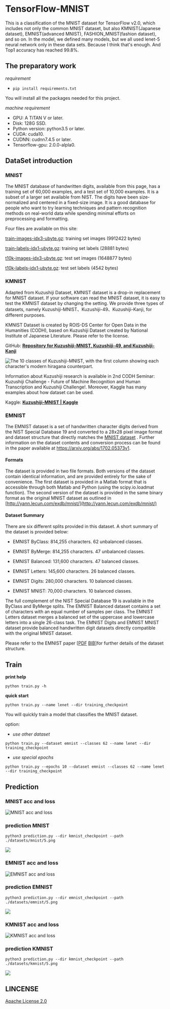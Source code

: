 # TensorFlow-MNIST

This is a classification of the MNIST dataset for TensorFlow v2.0, 
which includes not only the common MNIST dataset, 
but also KMNIST(Japanese dataset), EMNIST(advanced MNIST), 
FASHION_MNIST(fashion dataset), and so on. 
In the model, we defined many models, 
but we all used lenet-5 neural network only in these data sets. 
Because I think that's enough. And Top1 accuracy has reached 99.8%.

## The preparatory work

*requirement*
- `pip install requirements.txt`

You will install all the packages needed for this project.

*machine requirement*
- GPU: A TiTAN V or later.
- Disk: 128G SSD.
- Python version: python3.5 or later.
- CUDA: cuda10.
- CUDNN: cudnn7.4.5 or later.
- Tensorflow-gpu: 2.0.0-alpla0.

## DataSet introduction

### MNIST

The MNIST database of handwritten digits, available from this page, has a training set of 60,000 examples, and a test set of 10,000 examples. 
It is a subset of a larger set available from NIST. The digits have been size-normalized and centered in a fixed-size image.
It is a good database for people who want to try learning techniques and pattern recognition methods on real-world data while spending minimal efforts on preprocessing and formatting.

Four files are available on this site:

[train-images-idx3-ubyte.gz](http://yann.lecun.com/exdb/mnist/train-images-idx3-ubyte.gz):  training set images (9912422 bytes) 

[train-labels-idx1-ubyte.gz](http://yann.lecun.com/exdb/mnist/train-labels-idx1-ubyte.gz):  training set labels (28881 bytes) 

[t10k-images-idx3-ubyte.gz](http://yann.lecun.com/exdb/mnist/t10k-labels-idx3-ubyte.gz):   test set images (1648877 bytes) 

[t10k-labels-idx1-ubyte.gz](http://yann.lecun.com/exdb/mnist/t10k-labels-idx1-ubyte.gz):   test set labels (4542 bytes)

### KMNIST

Adapted from Kuzushiji Dataset, KMNIST dataset is a drop-in replacement for MNIST dataset. If your software can read the MNIST dataset, it is easy to test the KMNIST dataset by changing the setting. We provide three types of datasets, namely Kuzushiji-MNIST、Kuzushiji-49、Kuzushiji-Kanji, for different purposes.

KMNIST Dataset is created by ROIS-DS Center for Open Data in the Humanities (CODH), based on Kuzushiji Dataset created by National Institute of Japanese Literature. Please refer to the license.

GitHub: **[Repository for Kuzushiji-MNIST, Kuzushiji-49, and Kuzushiji-Kanji](https://github.com/rois-codh/kmnist)**

![The 10 classes of Kuzushiji-MNIST, with the first column showing each character's modern hiragana counterpart.](https://github.com/Lornatang/TensorFlow-MNIST/blob/master/img/introduction_kmnist.png)

Information about Kuzushiji research is available in 2nd CODH Seminar: Kuzushiji Challenge - Future of Machine Recognition and Human Transcription and Kuzushiji Challenge!. Moreover, Kaggle has many examples about how dataset can be used.

Kaggle: **[Kuzushiji-MNIST | Kaggle](https://www.kaggle.com/anokas/kuzushiji/)**

### EMNIST

The EMNIST dataset is a set of handwritten character digits derived from the NIST Special Database 19  and converted to a 28x28 pixel image format and dataset structure that directly matches the [MNIST dataset](http://yann.lecun.com/exdb/mnist/) . Further information on the dataset contents and conversion process can be found in the paper available at https://arxiv.org/abs/1702.05373v1.

#### Formats
The dataset is provided in two file formats. Both versions of the dataset contain identical information, and are provided entirely for the sake of convenience. The first dataset is provided in a Matlab format that is accessible through both Matlab and Python (using the scipy.io.loadmat function). The second version of the dataset is provided in the same binary format as the original MNIST dataset as outlined in [http://yann.lecun.com/exdb/mnist/](http://yann.lecun.com/exdb/mnist/)

#### Dataset Summary
There are six different splits provided in this dataset. A short summary of the dataset is provided below:

- EMNIST ByClass: 814,255 characters. 62 unbalanced classes.

- EMNIST ByMerge: 814,255 characters. 47 unbalanced classes.

- EMNIST Balanced:  131,600 characters. 47 balanced classes.

- EMNIST Letters: 145,600 characters. 26 balanced classes.

- EMNIST Digits: 280,000 characters. 10 balanced classes.

- EMNIST MNIST: 70,000 characters. 10 balanced classes.

The full complement of the NIST Special Database 19 is available in the ByClass and ByMerge splits. The EMNIST Balanced dataset contains a set of characters with an equal number of samples per class. The EMNIST Letters dataset merges a balanced set of the uppercase and lowercase letters into a single 26-class task. The EMNIST Digits and EMNIST MNIST dataset provide balanced handwritten digit datasets directly compatible with the original MNIST dataset.

Please refer to the EMNIST paper [[PDF](http://cn.arxiv.org/pdf/1702.05373v1.pdf) [BIB](http://biometrics.nist.gov/cs_links/EMNIST/emnist.bib)]for further details of the dataset structure.

## Train
**print help**

`python train.py -h`

**quick start**

`python train.py --name lenet --dir training_checkpoint`

You will quickly train a model that classifies the MNIST dataset.

option: 
- *use other dataset*

`python train.py --dataset emnist --classes 62 --name lenet --dir training_checkpoint`

- *use special epochs*

`python train.py --epochs 10 --dataset emnist --classes 62 --name lenet --dir training_checkpoint`

## Prediction

### MNIST acc and loss

![MNIST acc and loss](https://github.com/Lornatang/TensorFlow-MNIST/blob/master/img/mnist_acc_loss.png)

### prediction MNIST

`python3 prediction.py --dir kmnist_checkpoint --path ./datasets/mnist/5.png`

![](https://github.com/Lornatang/TensorFlow-MNIST/blob/master/img/pred_mnist.png)

### EMNIST acc and loss

![EMNIST acc and loss](https://github.com/Lornatang/TensorFlow-MNIST/blob/master/img/emnist_acc_loss.png)

### prediction EMNIST

`python3 prediction.py --dir emnist_checkpoint --path ./datasets/emnist/5.png`

![](https://github.com/Lornatang/TensorFlow-MNIST/blob/master/img/pred_emnist.png)

### KMNIST acc and loss

![KMNIST acc and loss](https://github.com/Lornatang/TensorFlow-MNIST/blob/master/img/kmnist_acc_loss.png)

### prediction KMNIST

`python3 prediction.py --dir kmnist_checkpoint --path ./datasets/kmnist/5.png`

![](https://github.com/Lornatang/TensorFlow-MNIST/blob/master/img/pred_kmnist.png)

## LINCENSE
[Apache License 2.0](https://github.com/Lornatang/TensorFlow-MNIST/blob/master/LICENSE)
